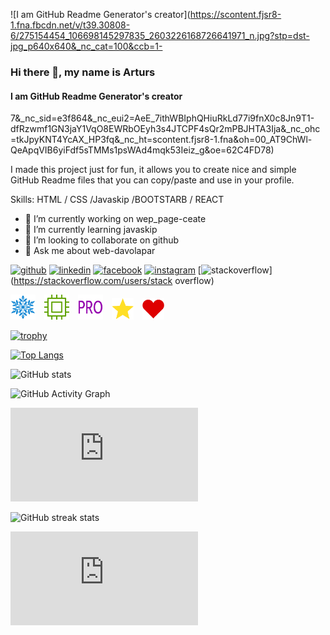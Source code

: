 ![I am GitHub Readme Generator's creator](https://scontent.fjsr8-1.fna.fbcdn.net/v/t39.30808-6/275154454_106698145297835_2603226168726641971_n.jpg?stp=dst-jpg_p640x640&_nc_cat=100&ccb=1-
### Hi there 👋, my name is Arturs
#### I am GitHub Readme Generator's creator
7&_nc_sid=e3f864&_nc_eui2=AeE_7ithWBIphQHiuRkLd77i9fnX0c8Jn9T1-dfRzwmf1GN3jaY1VqO8EWRbOEyh3s4JTCPF4sQr2mPBJHTA3Ija&_nc_ohc=tkJpyKNT4YcAX_HP3fq&_nc_ht=scontent.fjsr8-1.fna&oh=00_AT9ChWl-QeApqVIB6yiFdf5sTMMs1psWAd4mqk53Ieiz_g&oe=62C4FD78)

I made this project just for fun, it allows you to create nice and simple GitHub Readme files that you can copy/paste and use in your profile.

Skills:  HTML / CSS /Javaskip /BOOTSTARB / REACT 

- 🔭 I’m currently working on wep_page-ceate 
- 🌱 I’m currently learning javaskip 
- 👯 I’m looking to collaborate on github 
- 💬 Ask me about web-davolapar 


[<img src='https://cdn.jsdelivr.net/npm/simple-icons@3.0.1/icons/github.svg' alt='github' height='40'>](https://github.com/https://github.com/HASIBHOWLADER/HASIBHOWLADER/edit/main/README.md)  [<img src='https://cdn.jsdelivr.net/npm/simple-icons@3.0.1/icons/linkedin.svg' alt='linkedin' height='40'>](https://www.linkedin.com/in/linkedin/)  [<img src='https://cdn.jsdelivr.net/npm/simple-icons@3.0.1/icons/facebook.svg' alt='facebook' height='40'>](https://www.facebook.com/https://www.facebook.com/profile.php?id=100078729495253)  [<img src='https://cdn.jsdelivr.net/npm/simple-icons@3.0.1/icons/instagram.svg' alt='instagram' height='40'>](https://www.instagram.com/instagram/)  [<img src='https://cdn.jsdelivr.net/npm/simple-icons@3.0.1/icons/stackoverflow.svg' alt='stackoverflow' height='40'>](https://stackoverflow.com/users/stack overflow)  

<a href='https://archiveprogram.github.com/'><img src='https://raw.githubusercontent.com/acervenky/animated-github-badges/master/assets/acbadge.gif' width='40' height='40'></a> <a href='https://docs.github.com/en/developers'><img src='https://raw.githubusercontent.com/acervenky/animated-github-badges/master/assets/devbadge.gif' width='40' height='40'></a> <a href='https://github.com/pricing'><img src='https://raw.githubusercontent.com/acervenky/animated-github-badges/master/assets/pro.gif' width='40' height='40'></a> <a href='https://stars.github.com/'><img src='https://raw.githubusercontent.com/acervenky/animated-github-badges/master/assets/starbadge.gif' width='35' height='35'></a> <a href='https://docs.github.com/en/github/supporting-the-open-source-community-with-github-sponsors'><img src='https://raw.githubusercontent.com/acervenky/animated-github-badges/master/assets/sponsorbadge.gif' width='35' height='35'></a> 

[![trophy](https://github-profile-trophy.vercel.app/?username=https://github.com/HASIBHOWLADER/HASIBHOWLADER/edit/main/README.md)](https://github.com/ryo-ma/github-profile-trophy)

[![Top Langs](https://github-readme-stats.vercel.app/api/top-langs/?username=https://github.com/HASIBHOWLADER/HASIBHOWLADER/edit/main/README.md)](https://github.com/anuraghazra/github-readme-stats)

![GitHub stats](https://github-readme-stats.vercel.app/api?username=https://github.com/HASIBHOWLADER/HASIBHOWLADER/edit/main/README.md&show_icons=true&count_private=true)  

![GitHub Activity Graph](https://activity-graph.herokuapp.com/graph?username=https://github.com/HASIBHOWLADER/HASIBHOWLADER/edit/main/README.md)  

![GitHub metrics](https://metrics.lecoq.io/https://github.com/HASIBHOWLADER/HASIBHOWLADER/edit/main/README.md)  

![GitHub streak stats](https://github-readme-streak-stats.herokuapp.com/?user=https://github.com/HASIBHOWLADER/HASIBHOWLADER/edit/main/README.md)  

![Profile views](https://gpvc.arturio.dev/https://github.com/HASIBHOWLADER/HASIBHOWLADER/edit/main/README.md)  

